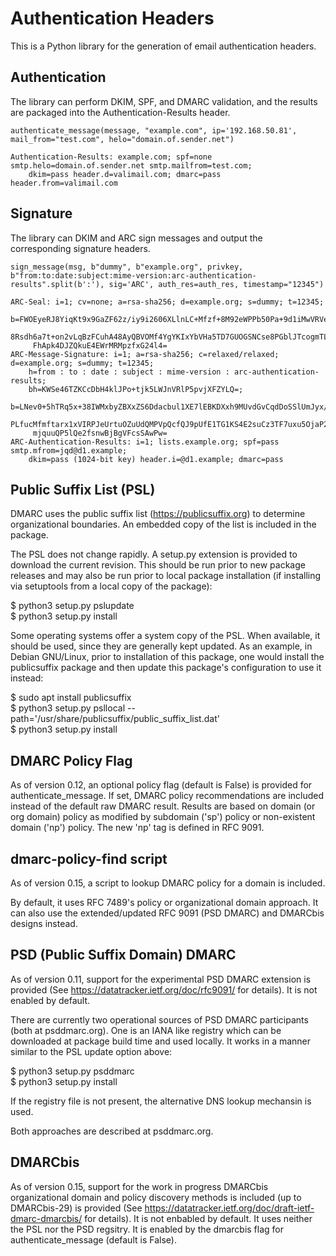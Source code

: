 # Authentication Headers
This is a Python library for the generation of email authentication headers.

## Authentication
The library can perform DKIM, SPF, and DMARC validation, and the results are packaged into the Authentication-Results header.

```
authenticate_message(message, "example.com", ip='192.168.50.81', mail_from="test.com", helo="domain.of.sender.net")

Authentication-Results: example.com; spf=none smtp.helo=domain.of.sender.net smtp.mailfrom=test.com; 
    dkim=pass header.d=valimail.com; dmarc=pass header.from=valimail.com
````

## Signature
The library can DKIM and ARC sign messages and output the corresponding signature headers.

```
sign_message(msg, b"dummy", b"example.org", privkey, b"from:to:date:subject:mime-version:arc-authentication-results".split(b':'), sig='ARC', auth_res=auth_res, timestamp="12345")

ARC-Seal: i=1; cv=none; a=rsa-sha256; d=example.org; s=dummy; t=12345; 
    b=FWOEyeRJ8YiqKt9x9GaZF62z/iy9i2606XLlnLC+Mfzf+8M92eWPPb50Pa+9d1iMwVRVeE
     8Rsdh6a7t+on2vLqBzFCuhA48AyQBVOMf4YgYKIxYbVHa5TD7GUOGSNCse8PGblJTcogmTL7
     FhApk4DJZQkuE4EWrMRMpzfxG24l4=
ARC-Message-Signature: i=1; a=rsa-sha256; c=relaxed/relaxed; d=example.org; s=dummy; t=12345; 
    h=from : to : date : subject : mime-version : arc-authentication-results; 
    bh=KWSe46TZKCcDbH4klJPo+tjk5LWJnVRlP5pvjXFZYLQ=; 
    b=LNev0+5hTRq5x+38IWMxbyZBXxZS6Ddacbul1XE7lEBKDXxh9MUvdGvCqdDoSSlUmJyx/s
     PLfucMfmftarx1xVIRPJeUrtuOZuUdQMPVpQcfQJ9pUfE1TG1KS4E2suCz3TF7uxu5OjaP21
     mjquuQP5lQe2fsnwBjBgVFcsSAwPw=
ARC-Authentication-Results: i=1; lists.example.org; spf=pass smtp.mfrom=jqd@d1.example; 
    dkim=pass (1024-bit key) header.i=@d1.example; dmarc=pass
```

## Public Suffix List (PSL)
DMARC uses the public suffix list (https://publicsuffix.org) to determine
organizational boundaries.  An embedded copy of the list is included in the
package.

The PSL does not change rapidly.  A setup.py extension is provided to download
the current revision.  This should be run prior to new package releases and
may also be run prior to local package installation (if installing via
setuptools from a local copy of the package):

$ python3 setup.py pslupdate<br />
$ python3 setup.py install<br />

Some operating systems offer a system copy of the PSL.  When available, it
should be used, since they are generally kept updated.  As an example, in
Debian GNU/Linux, prior to installation of this package, one would install
the publicsuffix package and then update this package's configuration to use
it instead:

$ sudo apt install publicsuffix<br />
$ python3 setup.py psllocal --path='/usr/share/publicsuffix/public_suffix_list.dat'<br />
$ python3 setup.py install

## DMARC Policy Flag
As of version 0.12, an optional policy flag (default is False) is provided for
authenticate_message.  If set, DMARC policy recommendations are included
instead of the default raw DMARC result.  Results are based on domain
(or org domain) policy as modified by subdomain ('sp') policy or
non-existent domain ('np') policy.  The new 'np' tag is defined in RFC 9091.

## dmarc-policy-find script
As of version 0.15, a script to lookup DMARC policy for a domain is included.

By default, it uses RFC 7489's policy or organizational domain approach.  It
can also use the extended/updated RFC 9091 (PSD DMARC) and DMARCbis designs
instead.

## PSD (Public Suffix Domain) DMARC
As of version 0.11, support for the experimental PSD DMARC extension is
provided (See https://datatracker.ietf.org/doc/rfc9091/ for details).  It is
not enabled by default.

There are currently two operational sources of PSD DMARC participants (both at
psddmarc.org).  One is an IANA like registry which can be downloaded at
package build time and used locally.  It works in a manner similar to the PSL
update option above:

$ python3 setup.py psddmarc<br />
$ python3 setup.py install<br />

If the registry file is not present, the alternative DNS lookup mechansin is
used.

Both approaches are described at psddmarc.org.

## DMARCbis
As of version 0.15, support for the work in progress DMARCbis organizational
domain and policy discovery methods is included (up to DMARCbis-29) is
provided (See https://datatracker.ietf.org/doc/draft-ietf-dmarc-dmarcbis/ for
details).  It is not enbabled by default.  It uses neither the PSL nor the PSD
regsitry.  It is enabled by the dmarcbis flag for authenticate_message
(default is False).
